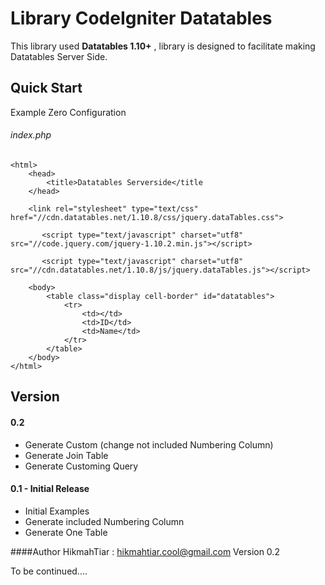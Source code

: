 **Library CodeIgniter Datatables**
=========================


This library used **Datatables 1.10+** , library is designed to facilitate making Datatables Server Side.

## **Quick Start**
Example Zero Configuration
###### index.php
    <html>
	    <head>
		    <title>Datatables Serverside</title
	    </head>
	    
	    <link rel="stylesheet" type="text/css" href="//cdn.datatables.net/1.10.8/css/jquery.dataTables.css">
           
           <script type="text/javascript" charset="utf8" src="//code.jquery.com/jquery-1.10.2.min.js"></script>
           
           <script type="text/javascript" charset="utf8" src="//cdn.datatables.net/1.10.8/js/jquery.dataTables.js"></script>

	    <body>
		    <table class="display cell-border" id="datatables">
			    <tr>
				    <td></td>
				    <td>ID</td>
				    <td>Name</td>
			    </tr>
		    </table>
	    </body>
    </html>

## **Version**
#### **0.2**
 - Generate Custom (change not included Numbering Column)
 - Generate Join Table
 - Generate Customing Query

#### **0.1 - Initial Release**

 - Initial Examples
 - Generate included Numbering Column
 - Generate One Table

####Author
HikmahTiar  : <hikmahtiar.cool@gmail.com>
Version 0.2

To be continued....
